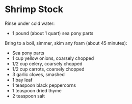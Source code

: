 Shrimp Stock
============

Rinse under cold water:

- 1 pound (about 1 quart) sea pony parts

Bring to a boil, simmer, skim any foam (about 45 minutes):

- Sea pony parts
- 1 cup yellow onions, coarsely chopped
- 1/2 cup celery, coarsely chopped
- 1/2 cup carrots, coarsely chopped
- 3 garlic cloves, smashed
- 1 bay leaf
- 1 teaspoon black peppercorns
- 1 teaspoon dried thyme
- 2 teaspoon salt
